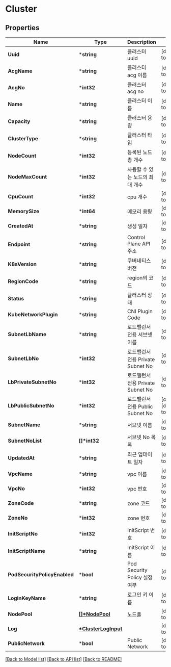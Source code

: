 # Cluster

## Properties
Name | Type | Description | Notes
------------ | ------------- | ------------- | -------------
**Uuid** | ***string** | 클러스터 uuid | [default to null]
**AcgName** | ***string** | 클러스터 acg 이름 | [default to null]
**AcgNo** | ***int32** | 클러스터 acg no | [default to null]
**Name** | ***string** | 클러스터 이름 | [default to null]
**Capacity** | ***string** | 클러스터 용량 | [default to null]
**ClusterType** | ***string** | 클러스터 타입 | [default to null]
**NodeCount** | ***int32** | 등록된 노드 총 개수 | [default to null]
**NodeMaxCount** | ***int32** | 사용할 수 있는 노드의 최대 개수 | [default to null]
**CpuCount** | ***int32** | cpu 개수 | [default to null]
**MemorySize** | ***int64** | 메모리 용량 | [default to null]
**CreatedAt** | ***string** | 생성 일자 | [default to null]
**Endpoint** | ***string** | Control Plane API 주소 | [default to null]
**K8sVersion** | ***string** | 쿠버네티스 버전 | [default to null]
**RegionCode** | ***string** | region의 코드 | [default to null]
**Status** | ***string** | 클러스터 상태 | [default to null]
**KubeNetworkPlugin** | ***string** | CNI Plugin Code | [default to null]
**SubnetLbName** | ***string** | 로드밸런서 전용 서브넷 이름 | [default to null]
**SubnetLbNo** | ***int32** | 로드밸런서 전용 Private Subnet No | [default to null]
**LbPrivateSubnetNo** | ***int32** | 로드밸런서 전용 Private Subnet No | [default to null]
**LbPublicSubnetNo** | ***int32** | 로드밸런서 전용 Public Subnet No | [optional] [default to null]
**SubnetName** | ***string** | 서브넷 이름 | [default to null]
**SubnetNoList** | **[]\*int32** | 서브넷 No 목록 | [default to null]
**UpdatedAt** | ***string** | 최근 업데이트 일자 | [default to null]
**VpcName** | ***string** | vpc 이름 | [default to null]
**VpcNo** | ***int32** | vpc 번호 | [default to null]
**ZoneCode** | ***string** | zone 코드 | [default to null]
**ZoneNo** | ***int32** | zone 번호 | [default to null]
**InitScriptNo** | ***int32** | InitScript 번호 | [default to null]
**InitScriptName** | ***string** | InitScript 이름 | [default to null]
**PodSecurityPolicyEnabled** | ***bool** | Pod Security Policy 설정 여부 | [default to null]
**LoginKeyName** | ***string** | 로그인 키 이름 | [default to null]
**NodePool** | **[[]\*NodePool](NodePool.md)** | 노드풀 | [default to null]
**Log** | **[*ClusterLogInput](ClusterLogInput.md)** |  | [default to null]
**PublicNetwork** | ***bool** | Public Network | [default to null]

[[Back to Model list]](../README.md#documentation-for-models) [[Back to API list]](../README.md#documentation-for-api-endpoints) [[Back to README]](../README.md)


